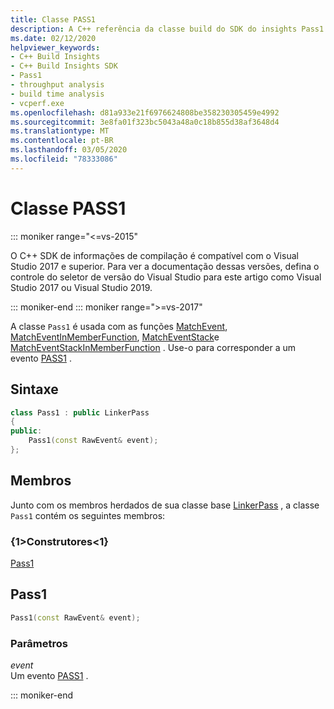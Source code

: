 ```yaml
---
title: Classe PASS1
description: A C++ referência da classe build do SDK do insights Pass1.
ms.date: 02/12/2020
helpviewer_keywords:
- C++ Build Insights
- C++ Build Insights SDK
- Pass1
- throughput analysis
- build time analysis
- vcperf.exe
ms.openlocfilehash: d81a933e21f6976624808be358230305459e4992
ms.sourcegitcommit: 3e8fa01f323bc5043a48a0c18b855d38af3648d4
ms.translationtype: MT
ms.contentlocale: pt-BR
ms.lasthandoff: 03/05/2020
ms.locfileid: "78333086"
---
```

# <a name="pass1-class"></a>Classe PASS1

::: moniker range="<=vs-2015"

O C++ SDK de informações de compilação é compatível com o Visual Studio 2017 e superior. Para ver a documentação dessas versões, defina o controle do seletor de versão do Visual Studio para este artigo como Visual Studio 2017 ou Visual Studio 2019.

::: moniker-end
::: moniker range=">=vs-2017"

A classe `Pass1` é usada com as funções [MatchEvent](../functions/match-event.md), [MatchEventInMemberFunction](../functions/match-event-in-member-function.md), [MatchEventStack](../functions/match-event-stack.md)e [MatchEventStackInMemberFunction](../functions/match-event-stack-in-member-function.md) . Use-o para corresponder a um evento [PASS1](../event-table.md#pass1) .

## <a name="syntax"></a>Sintaxe

```cpp
class Pass1 : public LinkerPass
{
public:
    Pass1(const RawEvent& event);
};
```

## <a name="members"></a>Membros

Junto com os membros herdados de sua classe base [LinkerPass](linker-pass.md) , a classe `Pass1` contém os seguintes membros:

### <a name="constructors"></a>{1&gt;Construtores&lt;1}

[Pass1](#pass1)

## <a name="pass1"></a>Pass1

```cpp
Pass1(const RawEvent& event);
```

### <a name="parameters"></a>Parâmetros

*event*\
Um evento [PASS1](../event-table.md#pass1) .

::: moniker-end
